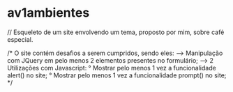 # av1ambientes

// Esqueleto de um site envolvendo um tema, proposto por mim, sobre café especial.

/* O site contém desafios a serem cumpridos, sendo eles:
    --> Manipulação com JQuery em pelo menos 2 elementos presentes no formulário;
    --> 2 Utilizações com Javascript:
          ° Mostrar pelo menos 1 vez a funcionalidade alert() no site;
          ° Mostrar pelo menos 1 vez a funcionalidade prompt() no site;
          */
